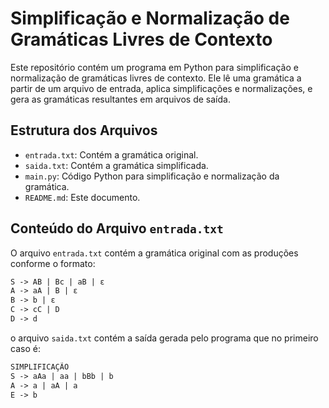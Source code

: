 # Simplificação e Normalização de Gramáticas Livres de Contexto

Este repositório contém um programa em Python para simplificação e normalização de gramáticas livres de contexto. Ele lê uma gramática a partir de um arquivo de entrada, aplica simplificações e normalizações, e gera as gramáticas resultantes em arquivos de saída.

## Estrutura dos Arquivos

- `entrada.txt`: Contém a gramática original.
- `saida.txt`: Contém a gramática simplificada.
- `main.py`: Código Python para simplificação e normalização da gramática.
- `README.md`: Este documento.

## Conteúdo do Arquivo `entrada.txt`

O arquivo `entrada.txt` contém a gramática original com as produções conforme o formato:

```txt
S -> AB | Bc | aB | ε
A -> aA | B | ε
B -> b | ε
C -> cC | D
D -> d
```
o arquivo `saida.txt` contém a saída gerada pelo programa que no primeiro caso é:

```txt
SIMPLIFICAÇÃO
S -> aAa | aa | bBb | b
A -> a | aA | a
E -> b